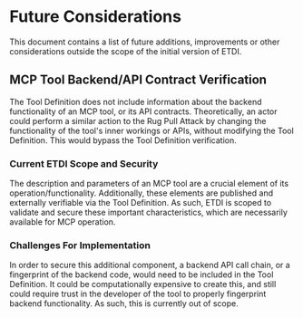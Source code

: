 # Future Considerations
This document contains a list of future additions, improvements or other considerations outside the scope of the initial version of ETDI.

## MCP Tool Backend/API Contract Verification
The Tool Definition does not include information about the backend functionality of an MCP tool, or its API contracts. Theoretically, an actor could perform a similar action to the Rug Pull Attack by changing the functionality of the tool's inner workings or APIs, without modifying the Tool Definition. This would bypass the Tool Definition verification. 

### Current ETDI Scope and Security
The description and parameters of an MCP tool are a crucial element of its operation/functionality. Additionally, these elements are published and externally verifiable via the Tool Definition. As such, ETDI is scoped to validate and secure these important characteristics, which are necessarily available for MCP operation. 

### Challenges For Implementation
In order to secure this additional component, a backend API call chain, or a fingerprint of the backend code, would need to be included in the Tool Definition. It could be computationally expensive to create this, and still could require trust in the developer of the tool to properly fingerprint backend functionality. As such, this is currently out of scope.
